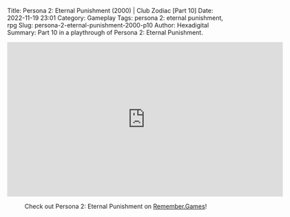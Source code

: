 Title: Persona 2: Eternal Punishment (2000) | Club Zodiac [Part 10]
Date: 2022-11-19 23:01
Category: Gameplay
Tags: persona 2: eternal punishment,  rpg
Slug: persona-2-eternal-punishment-2000-p10
Author: Hexadigital
Summary: Part 10 in a playthrough of Persona 2: Eternal Punishment.

<center><iframe src="https://www.youtube.com/embed/lm8INKYJDsY?feature=oembed" allow="accelerometer; autoplay; encrypted-media; gyroscope; picture-in-picture" width="640" height="360" frameborder="0"></iframe>

Check out Persona 2: Eternal Punishment on [Remember.Games](https://remember.games/game/4628/persona-2-eternal-punishment/)!</center>